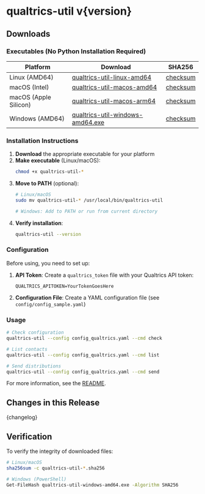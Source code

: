 # qualtrics-util v{version}

## Downloads

### Executables (No Python Installation Required)

| Platform | Download | SHA256 |
|----------|----------|--------|
| Linux (AMD64) | [qualtrics-util-linux-amd64](https://github.com/kelvinlim/qualtrics_util/releases/download/v{version}/qualtrics-util-linux-amd64) | [checksum](https://github.com/kelvinlim/qualtrics_util/releases/download/v{version}/qualtrics-util-linux-amd64.sha256) |
| macOS (Intel) | [qualtrics-util-macos-amd64](https://github.com/kelvinlim/qualtrics_util/releases/download/v{version}/qualtrics-util-macos-amd64) | [checksum](https://github.com/kelvinlim/qualtrics_util/releases/download/v{version}/qualtrics-util-macos-amd64.sha256) |
| macOS (Apple Silicon) | [qualtrics-util-macos-arm64](https://github.com/kelvinlim/qualtrics_util/releases/download/v{version}/qualtrics-util-macos-arm64) | [checksum](https://github.com/kelvinlim/qualtrics_util/releases/download/v{version}/qualtrics-util-macos-arm64.sha256) |
| Windows (AMD64) | [qualtrics-util-windows-amd64.exe](https://github.com/kelvinlim/qualtrics_util/releases/download/v{version}/qualtrics-util-windows-amd64.exe) | [checksum](https://github.com/kelvinlim/qualtrics_util/releases/download/v{version}/qualtrics-util-windows-amd64.exe.sha256) |

### Installation Instructions

1. **Download** the appropriate executable for your platform
2. **Make executable** (Linux/macOS):
   ```bash
   chmod +x qualtrics-util-*
   ```
3. **Move to PATH** (optional):
   ```bash
   # Linux/macOS
   sudo mv qualtrics-util-* /usr/local/bin/qualtrics-util
   
   # Windows: Add to PATH or run from current directory
   ```
4. **Verify installation**:
   ```bash
   qualtrics-util --version
   ```

### Configuration

Before using, you need to set up:

1. **API Token**: Create a `qualtrics_token` file with your Qualtrics API token:
   ```
   QUALTRICS_APITOKEN=YourTokenGoesHere
   ```

2. **Configuration File**: Create a YAML configuration file (see `config/config_sample.yaml`)

### Usage

```bash
# Check configuration
qualtrics-util --config config_qualtrics.yaml --cmd check

# List contacts
qualtrics-util --config config_qualtrics.yaml --cmd list

# Send distributions
qualtrics-util --config config_qualtrics.yaml --cmd send
```

For more information, see the [README](https://github.com/kelvinlim/qualtrics_util/blob/main/README.md).

## Changes in this Release

{changelog}

## Verification

To verify the integrity of downloaded files:

```bash
# Linux/macOS
sha256sum -c qualtrics-util-*.sha256

# Windows (PowerShell)
Get-FileHash qualtrics-util-windows-amd64.exe -Algorithm SHA256
```
